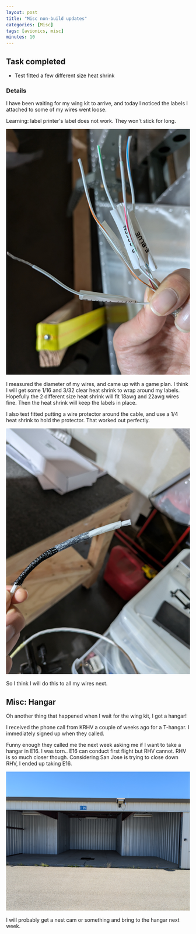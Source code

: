 ```yaml
---
layout: post
title: "Misc non-build updates"
categories: [Misc]
tags: [avionics, misc]
minutes: 10
---
```


## Task completed

- Test fitted a few different size heat shrink

### Details

I have been waiting for my wing kit to arrive, and today I noticed the labels I attached to some of my wires went loose.

Learning: label printer's label does not work. They won't stick for long.

![ref](/assets/img/20240510/loose_cabel.jpg)

I measured the diameter of my wires, and came up with a game plan. I think I will get some 1/16 and 3/32 clear heat shrink to wrap around my labels. Hopefully the 2 different size heat shrink will fit 18awg and 22awg wires fine. Then the heat shrink will keep the labels in place.

I also test fitted putting a wire protector around the cable, and use a 1/4 heat shrink to hold the protector. That worked out perfectly.

![ref](/assets/img/20240510/heat_shrink.jpg)

So I think I will do this to all my wires next.

## Misc: Hangar

Oh another thing that happened when I wait for the wing kit, I got a hangar!

I received the phone call from KRHV a couple of weeks ago for a T-hangar. I immediately signed up when they called.

Funny enough they called me the next week asking me if I want to take a hangar in E16. I was torn.. E16 can conduct first flight but RHV cannot. RHV is so much closer though. Considering San Jose is trying to close down RHV, I ended up taking E16.

![ref](/assets/img/20240510/hangar.jpg)

I will probably get a nest cam or something and bring to the hangar next week.
